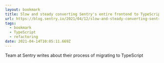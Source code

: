 ```yaml
---
layout: bookmark
title: Slow and steady converting Sentry's entire frontend to TypeScript
url: https://blog.sentry.io/2021/04/12/slow-and-steady-converting-sentrys-entire-frontend-to-typescript
tags:
  - bookmark
  - TypeScript
  - refactoring
date: 2021-04-14T10:05:11.669Z
---
```

 Team at Sentry writes about their process of migrating to TypeScript
